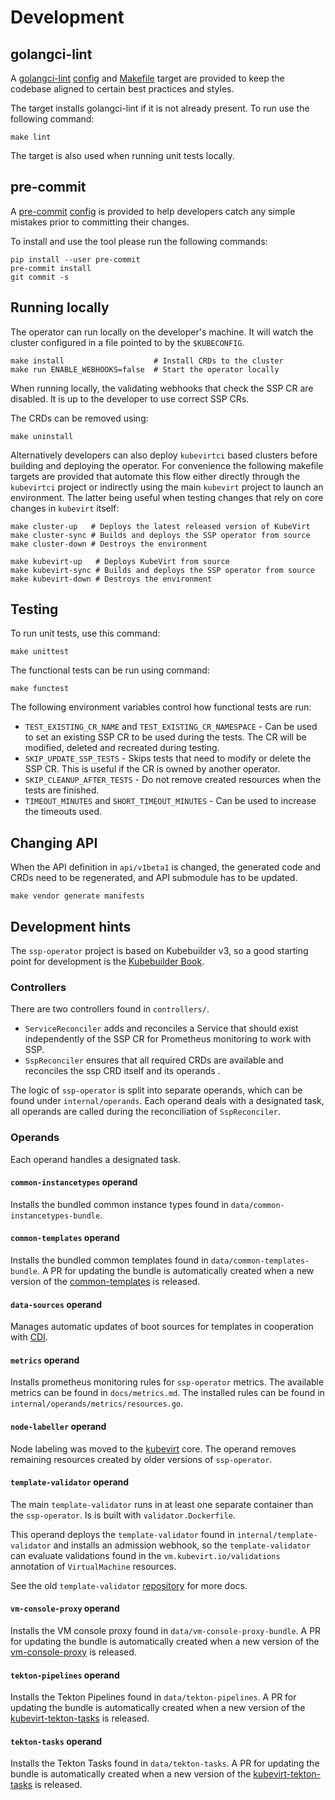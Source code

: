 # Development

## golangci-lint

A [golangci-lint](https://golangci-lint.run/) [config](../.golangci.yaml) and [Makefile](../Makefile) target are provided to keep the codebase aligned to certain best practices and styles.

The target installs golangci-lint if it is not already present. To run use the following command:

```shell
make lint
```

The target is also used when running unit tests locally.

## pre-commit

A [pre-commit](https://pre-commit.com/) [config](../.pre-commit-config.yaml) is provided to help developers catch any simple mistakes prior to committing their changes.

To install and use the tool please run the following commands:

```shell
pip install --user pre-commit
pre-commit install
git commit -s
```

## Running locally

The operator can run locally on the developer's machine.
It will watch the cluster configured in a file pointed to by the `$KUBECONFIG`.
```shell
make install                    # Install CRDs to the cluster
make run ENABLE_WEBHOOKS=false  # Start the operator locally
```

When running locally, the validating webhooks that check the SSP CR
are disabled. It is up to the developer to use correct SSP CRs.

The CRDs can be removed using:
```shell
make uninstall
```

Alternatively developers can also deploy `kubevirtci` based clusters before
building and deploying the operator. For convenience the following makefile
targets are provided that automate this flow either directly through the
`kubevirtci` project or indirectly using the main `kubevirt` project to
launch an environment. The latter being useful when testing changes that
rely on core changes in `kubevirt` itself:

```shell
make cluster-up   # Deploys the latest released version of KubeVirt
make cluster-sync # Builds and deploys the SSP operator from source
make cluster-down # Destroys the environment
```

```shell
make kubevirt-up   # Deploys KubeVirt from source
make kubevirt-sync # Builds and deploys the SSP operator from source
make kubevirt-down # Destroys the environment
```

## Testing

To run unit tests, use this command:
```shell
make unittest
```

The functional tests can be run using command:
```shell
make functest
```

The following environment variables control how functional tests are run:
- `TEST_EXISTING_CR_NAME` and `TEST_EXISTING_CR_NAMESPACE` - Can be used
  to set an existing SSP CR to be used during the tests.
  The CR will be modified, deleted and recreated during testing.
- `SKIP_UPDATE_SSP_TESTS` - Skips tests that need to modify or delete
  the SSP CR. This is useful if the CR is owned by another operator.
- `SKIP_CLEANUP_AFTER_TESTS` - Do not remove created resources when
  the tests are finished.
- `TIMEOUT_MINUTES` and `SHORT_TIMEOUT_MINUTES` - Can be used to increase the timeouts used.

## Changing API

When the API definition in `api/v1beta1` is changed,
the generated code and CRDs need to be regenerated,
and API submodule has to be updated.
```shell
make vendor generate manifests
```

## Development hints

The `ssp-operator` project is based on Kubebuilder v3, so a good starting point
for development is the [Kubebuilder Book](https://book.kubebuilder.io/).

### Controllers

There are two controllers found in `controllers/`.
- `ServiceReconciler` adds and reconciles a Service that should exist
independently of the SSP CR for Prometheus monitoring to work with SSP.
- `SspReconciler` ensures that all required CRDs are available and reconciles
  the ssp CRD itself and its operands .

The logic of `ssp-operator` is split into separate operands, which can be found
under `internal/operands`. Each operand deals with a designated task, all
operands are called during the reconciliation of `SspReconciler`.

### Operands

Each operand handles a designated task.

#### `common-instancetypes` operand

Installs the bundled common instance types found in `data/common-instancetypes-bundle`.

#### `common-templates` operand

Installs the bundled common templates found in `data/common-templates-bundle`.
A PR for updating the bundle is automatically created when a new version of the
[common-templates](https://github.com/kubevirt/common-templates) is released.

#### `data-sources` operand

Manages automatic updates of boot sources for templates in cooperation with
[CDI](https://github.com/kubevirt/containerized-data-importer).

#### `metrics` operand

Installs prometheus monitoring rules for `ssp-operator` metrics. The available
metrics can be found in `docs/metrics.md`. The installed rules can be found in
`internal/operands/metrics/resources.go`.

#### `node-labeller` operand

Node labeling was moved to the [kubevirt](https://github.com/kubevirt/kubevirt)
core. The operand removes remaining resources created by older versions of
`ssp-operator`.

#### `template-validator` operand

The main `template-validator` runs in at least one separate container than the
`ssp-operator`. Is is built with `validator.Dockerfile`.

This operand deploys the `template-validator` found in
`internal/template-validator` and installs an admission webhook, so the
`template-validator` can evaluate validations found in the
`vm.kubevirt.io/validations` annotation of `VirtualMachine` resources.

See the old `template-validator` [repository](https://github.com/kubevirt/kubevirt-template-validator)
for more docs.

#### `vm-console-proxy` operand

Installs the VM console proxy found in `data/vm-console-proxy-bundle`. A PR for updating the bundle is automatically created when a new version of the [vm-console-proxy](https://github.com/kubevirt/vm-console-proxy) is released.

#### `tekton-pipelines` operand

Installs the Tekton Pipelines found in `data/tekton-pipelines`. A PR for updating the bundle is automatically created when a new version of the [kubevirt-tekton-tasks](https://github.com/kubevirt/kubevirt-tekton-tasks) is released.

#### `tekton-tasks` operand

Installs the Tekton Tasks found in `data/tekton-tasks`. A PR for updating the bundle is automatically created when a new version of the [kubevirt-tekton-tasks](https://github.com/kubevirt/kubevirt-tekton-tasks) is released.

